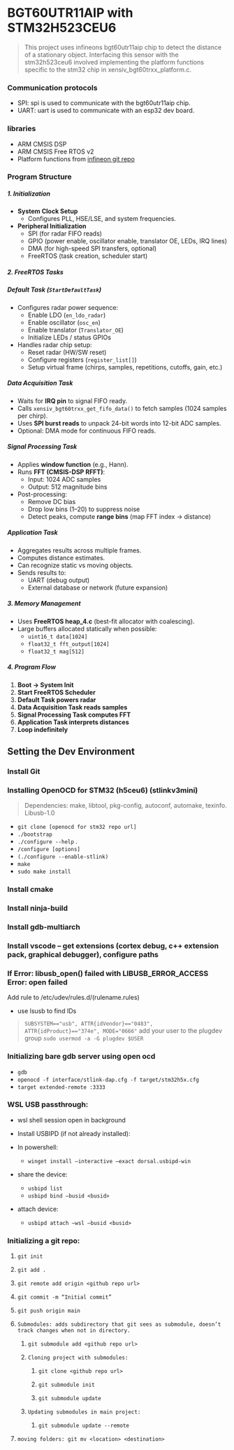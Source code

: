 # BGT60UTR11AIP with STM32H523CEU6
>This project uses infineons bgt60utr11aip chip to detect the distance of a stationary object. Interfacing this sensor with the stm32h523ceu6 involved implementing the platform functions specific to the stm32 chip in xensiv_bgt60trxx_platform.c.

### Communication protocols
- SPI: spi is used to communicate with the bgt60utr11aip chip.
- UART: uart is used to communicate with an esp32 dev board.

### libraries
- ARM CMSIS DSP
- ARM CMSIS Free RTOS v2
- Platform functions from [infineon git repo](https://github.com/Infineon/sensor-xensiv-bgt60trxx)

### Program Structure

##### 1. Initialization
- **System Clock Setup**  
  - Configures PLL, HSE/LSE, and system frequencies.
- **Peripheral Initialization**  
  - SPI (for radar FIFO reads)  
  - GPIO (power enable, oscillator enable, translator OE, LEDs, IRQ lines)  
  - DMA (for high-speed SPI transfers, optional)  
  - FreeRTOS (task creation, scheduler start)  

##### 2. FreeRTOS Tasks
##### Default Task (`StartDefaultTask`)
- Configures radar power sequence:
  - Enable LDO (`en_ldo_radar`)  
  - Enable oscillator (`osc_en`)  
  - Enable translator (`Translator_OE`)  
  - Initialize LEDs / status GPIOs
- Handles radar chip setup:
  - Reset radar (HW/SW reset)  
  - Configure registers (`register_list[]`)  
  - Setup virtual frame (chirps, samples, repetitions, cutoffs, gain, etc.)

##### Data Acquisition Task
- Waits for **IRQ pin** to signal FIFO ready.
- Calls `xensiv_bgt60trxx_get_fifo_data()` to fetch samples (1024 samples per chirp).
- Uses **SPI burst reads** to unpack 24-bit words into 12-bit ADC samples.
- Optional: DMA mode for continuous FIFO reads.

##### Signal Processing Task
- Applies **window function** (e.g., Hann).
- Runs **FFT (CMSIS-DSP RFFT)**:
  - Input: 1024 ADC samples  
  - Output: 512 magnitude bins
- Post-processing:
  - Remove DC bias  
  - Drop low bins (1–20) to suppress noise  
  - Detect peaks, compute **range bins** (map FFT index → distance)

##### Application Task
- Aggregates results across multiple frames.  
- Computes distance estimates.  
- Can recognize static vs moving objects.  
- Sends results to:
  - UART (debug output)  
  - External database or network (future expansion)  

##### 3. Memory Management
- Uses **FreeRTOS heap_4.c** (best-fit allocator with coalescing).  
- Large buffers allocated statically when possible:
  - `uint16_t data[1024]`  
  - `float32_t fft_output[1024]`  
  - `float32_t mag[512]`  

##### 4. Program Flow
1. **Boot → System Init**  
2. **Start FreeRTOS Scheduler**  
3. **Default Task powers radar**  
4. **Data Acquisition Task reads samples**  
5. **Signal Processing Task computes FFT**  
6. **Application Task interprets distances**  
7. **Loop indefinitely**

## Setting the Dev Environment

### Install Git
### Installing OpenOCD for STM32 (h5ceu6) (stlinkv3mini)
>Dependencies: make, libtool, pkg-config, autoconf, automake, texinfo. Libusb-1.0
- `git clone [openocd for stm32 repo url]`
- `./bootstrap`
- `./configure --help`    .
- `/configure [options]`
- `(./configure --enable-stlink)`
- `make`
- `sudo make install`
### Install cmake
### Install ninja-build
### Install gdb-multiarch
### Install vscode – get extensions (cortex debug, c++ extension pack, graphical debugger), configure paths

### If  Error: libusb_open() failed with LIBUSB_ERROR_ACCESS Error: open failed
Add rule to /etc/udev/rules.d/(rulename.rules)
- use lsusb to find IDs

>`SUBSYSTEM=="usb", ATTR{idVendor}=="0483", ATTR{idProduct}=="374e", MODE="0666"`
add your user to the plugdev group
`sudo usermod -a -G plugdev $USER`

### Initializing bare gdb server using open ocd
- `gdb`
- `openocd -f interface/stlink-dap.cfg -f target/stm32h5x.cfg`
- `target extended-remote :3333`

### WSL USB passthrough:
- wsl shell session open in background
- Install USBIPD (if not already installed): 
- In powershell:
    - `winget install –interactive –exact dorsal.usbipd-win`
- share the device:
    - `usbipd list`
    - `usbipd bind –busid <busid>`

- attach device:
    - `usbipd attach –wsl –busid <busid>`

 
### Initializing a git repo:
1.     git init
2.     git add .
3.     git remote add origin <github repo url>
4.     git commit -m “Initial commit”
5.     git push origin main
6.     Submodules: adds subdirectory that git sees as submodule, doesn’t track changes when not in directory.
    1.     git submodule add <github repo url>
    2.     Cloning project with submodules:
        1.     git clone <github repo url>
        2.     git submodule init
        3.     git submodule update
    3.     Updating submodules in main project:
        1.     git submodule update --remote
7.     moving folders: git mv <location> <destination>


